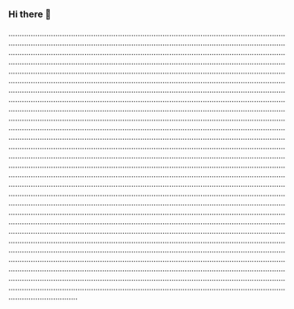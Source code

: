 ### Hi there 👋

...............................................................................................................................................................................................................................................................................................................................................................................................................................................................................................................................................................................................................................................................................................................................................................................................................................................................................................................................................................................................................................................................................................................................................................................................................................................................................................................................................................................................................................................................................................................................................................................................................................................................................................................................................................................................................................................................................................................................................................................................................................................................................................................................................................................................................................................................................................................................................................................................................................................................................................................................................................................................................................................................................................................................................................................................................................................................................................................................................................................................................................................................................................................................................................................................................................................................................................................................................................................................................................................................................................................................................................................................................................................